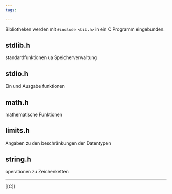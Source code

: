 ```yaml
---
tags:

---
```

Bibliotheken werden mit `#include <bib.h>` in ein C Programm eingebunden.

## stdlib.h
standardfunktionen ua Speicherverwaltung
## stdio.h
Ein und Ausgabe funktionen
## math.h
mathematische Funktionen
## limits.h
Angaben zu den beschränkungen der Datentypen
## string.h
operationen zu Zeichenketten

---
[[C]]